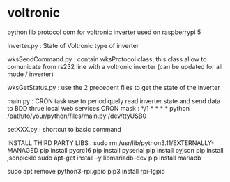# voltronic
python lib protocol com for voltronic inverter 
used on raspberrypi 5

Inverter.py :
State of Voltronic type of inverter

wksSendCommand.py :
contain wksProtocol class, this class allow to comunicate from rs232 line with a voltronic inverter (can be updated for all mode / inverter)

wksGetStatus.py :
use the 2 precedent files to get the state of the inverter

main.py :
CRON task use to periodiquely read inverter state and send data to BDD thrue local web services 
CRON mask :
*/1 * * * * python /path/to/your/python/files/main.py /dev/ttyUSB0 

setXXX.py  :
shortcut to basic command

INSTALL THIRD PARTY LIBS :
sudo rm /usr/lib/python3.11/EXTERNALLY-MANAGED
pip install pycrc16
pip install pyserial
pip install pyjson
pip install jsonpickle
sudo apt-get install -y libmariadb-dev
pip install mariadb

sudo apt remove python3-rpi.gpio
pip3 install rpi-lgpio
